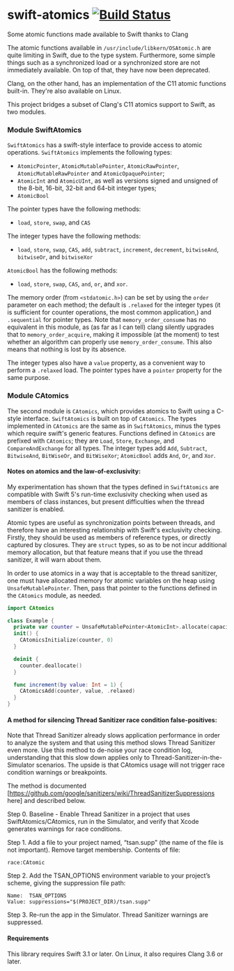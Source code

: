 # swift-atomics [![Build Status](https://travis-ci.org/glessard/swift-atomics.svg?branch=master)](https://travis-ci.org/glessard/swift-atomics)
Some atomic functions made available to Swift thanks to Clang

The atomic functions available in `/usr/include/libkern/OSAtomic.h` are quite limiting in Swift, due to the type system. Furthermore, some simple things such as a synchronized load or a synchronized store are not immediately available. On top of that, they have now been deprecated.

Clang, on the other hand, has an implementation of the C11 atomic functions built-in. They're also available on Linux.

This project bridges a subset of Clang's C11 atomics support to Swift, as two modules.

### Module SwiftAtomics

`SwiftAtomics` has a swift-style interface to provide access to atomic operations.
`SwiftAtomics` implements the following types:
- `AtomicPointer`, `AtomicMutablePointer`, `AtomicRawPointer`, `AtomicMutableRawPointer` and `AtomicOpaquePointer`;
- `AtomicInt` and `AtomicUInt`, as well as versions signed and unsigned of the 8-bit, 16-bit, 32-bit and 64-bit integer types;
- `AtomicBool`

The pointer types have the following methods:
- `load`, `store`, `swap`, and `CAS`

The integer types have the following methods:
- `load`, `store`, `swap`, `CAS`, `add`, `subtract`, `increment`, `decrement`, `bitwiseAnd`, `bitwiseOr`, and `bitwiseXor`

`AtomicBool` has the following methods:
- `load`, `store`, `swap`, `CAS`, `and`, `or`, and `xor`.

The memory order (from `<stdatomic.h>`) can be set by using the `order` parameter on each method; the default is `.relaxed` for the integer types (it is sufficient for counter operations, the most common application,) and `.sequential` for pointer types. Note that `memory_order_consume` has no equivalent in this module, as (as far as I can tell) clang silently upgrades that to `memory_order_acquire`, making it impossible (at the moment) to test whether an algorithm can properly use `memory_order_consume`. This also means that nothing is lost by its absence.

The integer types also have a `value` property, as a convenient way to perform a `.relaxed` load.
The pointer types have a `pointer` property for the same purpose.

### Module CAtomics

The second module is `CAtomics`, which provides atomics to Swift using a C-style interface. `SwiftAtomics` is built on top of `CAtomics`. The types implemented in `CAtomics` are the same as in `SwiftAtomics`, minus the types which require swift's generic features.
Functions defined in `CAtomics` are prefixed with `CAtomics`; they are `Load`, `Store`, `Exchange`, and `CompareAndExchange` for all types. The integer types add `Add`, `Subtract`, `BitwiseAnd`, `BitWiseOr`, and `BitWiseXor`; `AtomicBool` adds `And`, `Or`, and `Xor`.

#### Notes on atomics and the law-of-exclusivity:

My experimentation has shown that the types defined in `SwiftAtomics` are compatible with Swift 5's run-time exclusivity checking when used as members of class instances, but present difficulties when the thread sanitizer is enabled.

Atomic types are useful as synchronization points between threads, and therefore have an interesting relationship with Swift's exclusivity checking. Firstly, they should be used as members of reference types, or directly captured by closures. They are `struct` types, so as to be not incur additional memory allocation, but that feature means that if you use the thread sanitizer, it will warn about them.

In order to use atomics in a way that is acceptable to the thread sanitizer, one must have allocated memory for atomic variables on the heap using `UnsafeMutablePointer`. Then, pass that pointer to the functions defined in the `CAtomics` module, as needed.

```swift
import CAtomics

class Example {
  private var counter = UnsafeMutablePointer<AtomicInt>.allocate(capacity: 1)
  init() {
    CAtomicsInitialize(counter, 0)
  }

  deinit {
    counter.deallocate()
  }

  func increment(by value: Int = 1) {
    CAtomicsAdd(counter, value, .relaxed)
  }
}
```

#### A method for silencing Thread Sanitizer race condition false-positives:

Note that Thread Sanitizer already slows application performance in order to analyze the system and that using this method slows Thread Sanitizer even more. Use this method to de-noise your race condition log, understanding that this slow down applies only to Thread-Sanitizer-in-the-Simulator scenarios. The upside is that CAtomics usage will not trigger race condition warnings or breakpoints.

The method is documented [https://github.com/google/sanitizers/wiki/ThreadSanitizerSuppressions here] and described below. 

Step 0. Baseline - Enable Thread Sanitizer in a project that uses SwiftAtomics/CAtomics, run in the Simulator, and verify that Xcode generates warnings for race conditions.

Step 1. Add a file to your project named, “tsan.supp” (the name of the file is not important). Remove target membership. Contents of file:
```
race:CAtomic
```

Step 2. Add the TSAN_OPTIONS environment variable to your project’s scheme, giving the suppression file path:
```
Name:  TSAN_OPTIONS
Value: suppressions="$(PROJECT_DIR)/tsan.supp"
```

Step 3. Re-run the app in the Simulator. Thread Sanitizer warnings are suppressed.


#### Requirements

This library requires Swift 3.1 or later. On Linux, it also requires Clang 3.6 or later.
